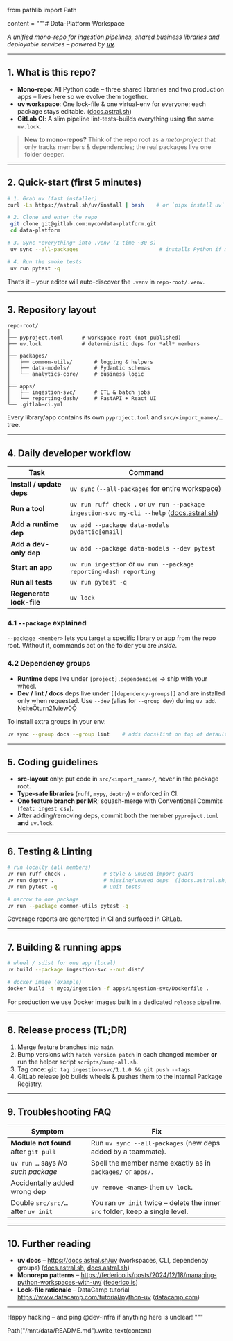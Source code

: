 from pathlib import Path

content = """# Data-Platform Workspace

_A unified mono-repo for ingestion pipelines, shared business libraries and deployable services – powered by **[uv](https://docs.astral.sh/uv)**._

---

## 1. What is this repo?

* **Mono-repo**: All Python code – three shared libraries and two production apps – lives here so we evolve them together.
* **uv workspace**: One lock-file & one virtual-env for everyone; each package stays editable.  ([docs.astral.sh](https://docs.astral.sh/uv/concepts/projects/workspaces/?utm_source=chatgpt.com))
* **GitLab CI**: A slim pipeline lint-tests-builds everything using the same `uv.lock`.

> **New to mono-repos?** Think of the repo root as a _meta-project_ that only tracks members & dependencies; the real packages live one folder deeper.

---

## 2. Quick-start (first 5 minutes)

```bash
# 1. Grab uv (fast installer)
curl -Ls https://astral.sh/uv/install | bash    # or `pipx install uv`

# 2. Clone and enter the repo
 git clone git@gitlab.com:myco/data-platform.git
 cd data-platform

# 3. Sync *everything* into .venv (1-time ~30 s)
 uv sync --all-packages                          # installs Python if missing  ([docs.astral.sh](https://docs.astral.sh/uv/guides/install-python/?utm_source=chatgpt.com))

# 4. Run the smoke tests
 uv run pytest -q
```

That’s it – your editor will auto-discover the `.venv` in `repo-root/.venv`.

---

## 3. Repository layout

```
repo-root/
│
├── pyproject.toml      # workspace root (not published)
├── uv.lock             # deterministic deps for *all* members
│
├── packages/
│   ├── common-utils/       # logging & helpers
│   ├── data-models/        # Pydantic schemas
│   └── analytics-core/     # business logic
│
├── apps/
│   ├── ingestion-svc/      # ETL & batch jobs
│   └── reporting-dash/     # FastAPI + React UI
└── .gitlab-ci.yml
```

Every library/app contains its own `pyproject.toml` and `src/<import_name>/…` tree.

---

## 4. Daily developer workflow

| Task | Command |
|------|---------|
| **Install / update deps** | `uv sync` (`--all-packages` for entire workspace) |
| **Run a tool** | `uv run ruff check .` or `uv run --package ingestion-svc my-cli --help` ([docs.astral.sh](https://docs.astral.sh/uv/reference/cli/?utm_source=chatgpt.com)) |
| **Add a runtime dep** | `uv add --package data-models pydantic[email]` |
| **Add a dev-only dep** | `uv add --package data-models --dev pytest` |
| **Start an app** | `uv run ingestion` or `uv run --package reporting-dash reporting` |
| **Run all tests** | `uv run pytest -q` |
| **Regenerate lock-file** | `uv lock` |

### 4.1 `--package` explained

`--package <member>` lets you target a specific library or app from the repo root.  Without it, commands act on the folder you are _inside_.

### 4.2 Dependency groups

* **Runtime** deps live under `[project].dependencies` → ship with your wheel.
* **Dev / lint / docs** deps live under `[[dependency-groups]]` and are installed only when requested. Use `--dev` (alias for `--group dev`) during `uv add`. citeturn21view0

To install extra groups in your env:

```bash
uv sync --group docs --group lint    # adds docs+lint on top of defaults
```

---

## 5. Coding guidelines

* **src-layout** only: put code in `src/<import_name>/`, never in the package root.
* **Type-safe libraries** (`ruff`, `mypy`, `deptry`) – enforced in CI.
* **One feature branch per MR**; squash-merge with Conventional Commits (`feat: ingest csv`).
* After adding/removing deps, commit both the member `pyproject.toml` **and** `uv.lock`.

---

## 6. Testing & Linting

```bash
# run locally (all members)
uv run ruff check .            # style & unused import guard
uv run deptry .                # missing/unused deps  ([docs.astral.sh](https://docs.astral.sh/uv/concepts/projects/dependencies/?utm_source=chatgpt.com))
uv run pytest -q               # unit tests

# narrow to one package
uv run --package common-utils pytest -q
```

Coverage reports are generated in CI and surfaced in GitLab.

---

## 7. Building & running apps

```bash
# wheel / sdist for one app (local)
uv build --package ingestion-svc --out dist/

# docker image (example)
docker build -t myco/ingestion -f apps/ingestion-svc/Dockerfile .
```

For production we use Docker images built in a dedicated `release` pipeline.

---

## 8. Release process (TL;DR)

1. Merge feature branches into `main`.
2. Bump versions with `hatch version patch` in each changed member **or** run the helper script `scripts/bump-all.sh`.
3. Tag once: `git tag ingestion-svc/1.1.0 && git push --tags`.
4. GitLab release job builds wheels & pushes them to the internal Package Registry.

---

## 9. Troubleshooting FAQ

| Symptom | Fix |
|---------|-----|
| **Module not found** after `git pull` | Run `uv sync --all-packages` (new deps added by a teammate). |
| `uv run …` says *No such package* | Spell the member name exactly as in `packages/` or `apps/`. |
| Accidentally added wrong dep | `uv remove <name>` then `uv lock`. |
| Double `src/src/…` after `uv init` | You ran `uv init` twice – delete the inner `src` folder, keep a single level. |

---

## 10. Further reading

* **uv docs** – <https://docs.astral.sh/uv> (workspaces, CLI, dependency groups) ([docs.astral.sh](https://docs.astral.sh/uv/concepts/projects/workspaces/?utm_source=chatgpt.com), [docs.astral.sh](https://docs.astral.sh/uv/concepts/projects/dependencies/?utm_source=chatgpt.com))
* **Monorepo patterns** – <https://federico.is/posts/2024/12/18/managing-python-workspaces-with-uv/> ([federico.is](https://federico.is/posts/2024/12/18/managing-python-workspaces-with-uv/?utm_source=chatgpt.com))
* **Lock-file rationale** – DataCamp tutorial <https://www.datacamp.com/tutorial/python-uv> ([datacamp.com](https://www.datacamp.com/tutorial/python-uv?utm_source=chatgpt.com))

---

Happy hacking – and ping @dev-infra if anything here is unclear!
"""

Path("/mnt/data/README.md").write_text(content)
